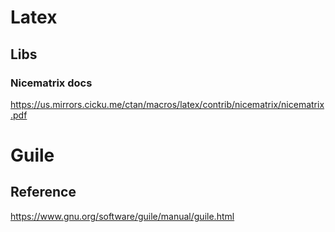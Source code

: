 # Latex
## Libs
### Nicematrix docs
https://us.mirrors.cicku.me/ctan/macros/latex/contrib/nicematrix/nicematrix.pdf

# Guile
## Reference
https://www.gnu.org/software/guile/manual/guile.html